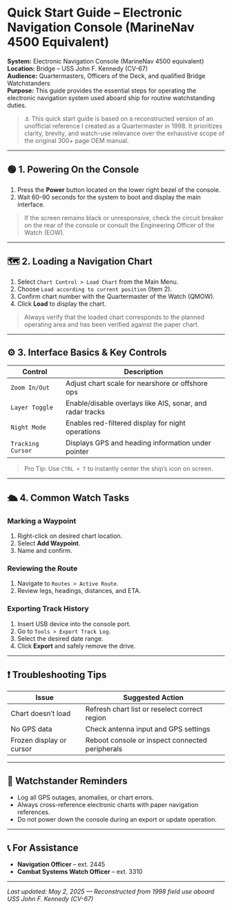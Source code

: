 # Quick Start Guide – Electronic Navigation Console (MarineNav 4500 Equivalent)

**System:** Electronic Navigation Console (MarineNav 4500 equivalent)  
**Location:** Bridge – USS John F. Kennedy (CV-67)  
**Audience:** Quartermasters, Officers of the Deck, and qualified Bridge Watchstanders  
**Purpose:** This guide provides the essential steps for operating the electronic navigation system used aboard ship for routine watchstanding duties.

> ⚓ This quick start guide is based on a reconstructed version of an unofficial reference I created as a Quartermaster in 1998. It prioritizes clarity, brevity, and watch-use relevance over the exhaustive scope of the original 300+ page OEM manual.

---

## 🟢 1. Powering On the Console

1. Press the **Power** button located on the lower right bezel of the console.
2. Wait 60–90 seconds for the system to boot and display the main interface.

> If the screen remains black or unresponsive, check the circuit breaker on the rear of the console or consult the Engineering Officer of the Watch (EOW).

---

## 🗺️ 2. Loading a Navigation Chart

1. Select `Chart Control > Load Chart` from the Main Menu.
2. Choose `Load according to current position` (Item 2).
3. Confirm chart number with the Quartermaster of the Watch (QMOW).
4. Click **Load** to display the chart.

> Always verify that the loaded chart corresponds to the planned operating area and has been verified against the paper chart.

---

## ⚙️ 3. Interface Basics & Key Controls

| Control | Description |
|--------|-------------|
| `Zoom In/Out` | Adjust chart scale for nearshore or offshore ops |
| `Layer Toggle` | Enable/disable overlays like AIS, sonar, and radar tracks |
| `Night Mode` | Enables red-filtered display for night operations |
| `Tracking Cursor` | Displays GPS and heading information under pointer |

> Pro Tip: Use `CTRL + T` to instantly center the ship’s icon on screen.

---

## 🛳️ 4. Common Watch Tasks

### Marking a Waypoint
1. Right-click on desired chart location.
2. Select **Add Waypoint**.
3. Name and confirm.

### Reviewing the Route
1. Navigate to `Routes > Active Route`.
2. Review legs, headings, distances, and ETA.

### Exporting Track History
1. Insert USB device into the console port.
2. Go to `Tools > Export Track Log`.
3. Select the desired date range.
4. Click **Export** and safely remove the drive.

---

## ❗ Troubleshooting Tips

| Issue | Suggested Action |
|-------|------------------|
| Chart doesn’t load | Refresh chart list or reselect correct region |
| No GPS data | Check antenna input and GPS settings |
| Frozen display or cursor | Reboot console or inspect connected peripherals |

---

## 📎 Watchstander Reminders

- Log all GPS outages, anomalies, or chart errors.
- Always cross-reference electronic charts with paper navigation references.
- Do not power down the console during an export or update operation.

---

## 📞 For Assistance

- **Navigation Officer** – ext. 2445  
- **Combat Systems Watch Officer** – ext. 3310

---

_Last updated: May 2, 2025 — Reconstructed from 1998 field use aboard USS John F. Kennedy (CV-67)_
